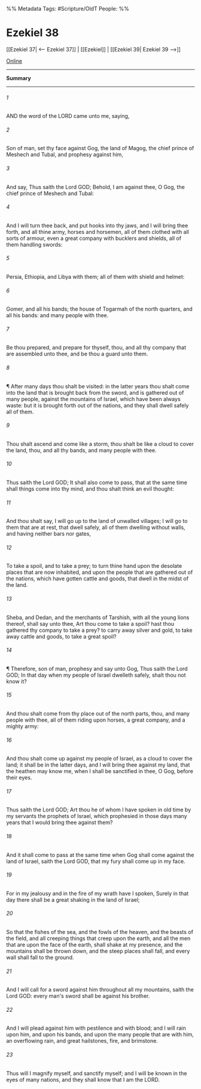 

%% Metadata
Tags: #Scripture/OldT
People: 
%%
# Ezekiel 38
[[Ezekiel 37| <-- Ezekiel 37]] | [[Ezekiel]] | [[Ezekiel 39| Ezekiel 39 -->]]

[Online](https://churchofjesuschrist.org/study/scriptures/ot/ezek/38?lang=eng)

---
__Summary__



---

###### 1
AND the word of the LORD came unto me, saying,
###### 2
Son of man, set thy face against Gog, the land of Magog, the chief prince of Meshech and Tubal, and prophesy against him,
###### 3
And say, Thus saith the Lord GOD; Behold, I am against thee, O Gog, the chief prince of Meshech and Tubal:
###### 4
And I will turn thee back, and put hooks into thy jaws, and I will bring thee forth, and all thine army, horses and horsemen, all of them clothed with all sorts of armour, even a great company with bucklers and shields, all of them handling swords:
###### 5
Persia, Ethiopia, and Libya with them; all of them with shield and helmet:
###### 6
Gomer, and all his bands; the house of Togarmah of the north quarters, and all his bands: and many people with thee.
###### 7
Be thou prepared, and prepare for thyself, thou, and all thy company that are assembled unto thee, and be thou a guard unto them.
###### 8
¶ After many days thou shalt be visited: in the latter years thou shalt come into the land that is brought back from the sword, and is gathered out of many people, against the mountains of Israel, which have been always waste: but it is brought forth out of the nations, and they shall dwell safely all of them.
###### 9
Thou shalt ascend and come like a storm, thou shalt be like a cloud to cover the land, thou, and all thy bands, and many people with thee.
###### 10
Thus saith the Lord GOD; It shall also come to pass, that at the same time shall things come into thy mind, and thou shalt think an evil thought:
###### 11
And thou shalt say, I will go up to the land of unwalled villages; I will go to them that are at rest, that dwell safely, all of them dwelling without walls, and having neither bars nor gates,
###### 12
To take a spoil, and to take a prey; to turn thine hand upon the desolate places that are now inhabited, and upon the people that are gathered out of the nations, which have gotten cattle and goods, that dwell in the midst of the land.
###### 13
Sheba, and Dedan, and the merchants of Tarshish, with all the young lions thereof, shall say unto thee, Art thou come to take a spoil?  hast thou gathered thy company to take a prey?  to carry away silver and gold, to take away cattle and goods, to take a great spoil?
###### 14
¶ Therefore, son of man, prophesy and say unto Gog, Thus saith the Lord GOD; In that day when my people of Israel dwelleth safely, shalt thou not know it?
###### 15
And thou shalt come from thy place out of the north parts, thou, and many people with thee, all of them riding upon horses, a great company, and a mighty army:
###### 16
And thou shalt come up against my people of Israel, as a cloud to cover the land; it shall be in the latter days, and I will bring thee against my land, that the heathen may know me, when I shall be sanctified in thee, O Gog, before their eyes.
###### 17
Thus saith the Lord GOD; Art thou he of whom I have spoken in old time by my servants the prophets of Israel, which prophesied in those days many years that I would bring thee against them?
###### 18
And it shall come to pass at the same time when Gog shall come against the land of Israel, saith the Lord GOD, that my fury shall come up in my face.
###### 19
For in my jealousy and in the fire of my wrath have I spoken, Surely in that day there shall be a great shaking in the land of Israel;
###### 20
So that the fishes of the sea, and the fowls of the heaven, and the beasts of the field, and all creeping things that creep upon the earth, and all the men that are upon the face of the earth, shall shake at my presence, and the mountains shall be thrown down, and the steep places shall fall, and every wall shall fall to the ground.
###### 21
And I will call for a sword against him throughout all my mountains, saith the Lord GOD: every man's sword shall be against his brother.
###### 22
And I will plead against him with pestilence and with blood; and I will rain upon him, and upon his bands, and upon the many people that are with him, an overflowing rain, and great hailstones, fire, and brimstone.
###### 23
Thus will I magnify myself, and sanctify myself; and I will be known in the eyes of many nations, and they shall know that I am the LORD.



